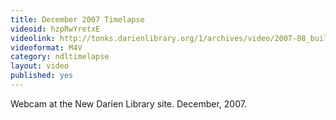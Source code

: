 ```yaml
---
title: December 2007 Timelapse
videoid: hzpRwYretxE
videolink: http://tonks.darienlibrary.org/1/archives/video/2007-08_building_timelapse/200712_timelapse.m4v
videoformat: M4V
category: ndltimelapse
layout: video
published: yes
---
```


Webcam at the New Darien Library site. December, 2007.